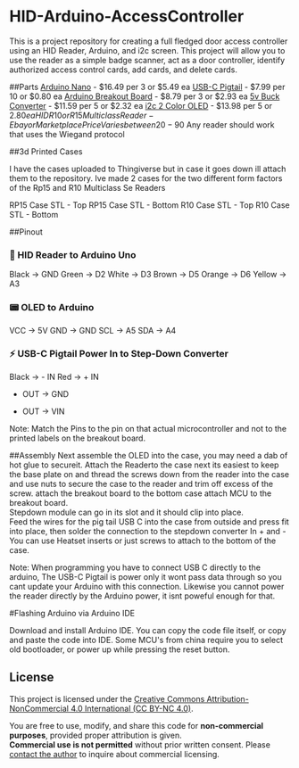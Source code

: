 # HID-Arduino-AccessController
This is a project repository for creating a full fledged door access controller using an HID Reader, Arduino, and i2c screen.  This project will allow you to use the reader as a simple badge scanner, act as a door controller, identify authorized access control cards, add cards, and delete cards.

##Parts
 [Arduino Nano](https://a.co/d/4Q9VMcR) - $16.49 per 3 or $5.49 ea
 [USB-C Pigtail](https://a.co/d/i3n7h48) - $7.99 per 10 or $0.80 ea
 [Arduino Breakout Board](https://a.co/d/hGXZX4y) - $8.79 per 3 or $2.93 ea
 [5v Buck Converter](https://a.co/d/7Qql78y) - $11.59 per 5 or $2.32 ea
 [i2c 2 Color OLED](https://a.co/d/0r9uNRJ) - $13.98 per 5 or $2.80 ea
 HID R10 or R15 Multiclass Reader - Ebay or Marketplace Price Varies between 20-90$ Any reader should work that uses the Wiegand protocol

##3d Printed Cases

 I have the cases uploaded to Thingiverse but in case it goes down ill attach them to the repository.  Ive made 2 cases for the two different form factors of the Rp15 and 
 R10 Multiclass Se Readers 
 
 RP15 Case STL - Top
 RP15 Case STL - Bottom
 R10 Case STL - Top
 R10 Case STL - Bottom

##Pinout
 ### 🔌 HID Reader to Arduino Uno
 Black   → GND
 Green   → D2
 White   → D3
 Brown   → D5
 Orange  → D6
 Yellow  → A3

 ### 📟 OLED to Arduino
 VCC     → 5V
 GND     → GND
 SCL     → A5
 SDA     → A4
 
 ### ⚡ USB-C Pigtail Power In to Step-Down Converter
 Black   → - IN
 Red     → + IN
 - OUT   → GND
 + OUT   → VIN

 Note: Match the Pins to the pin on that actual microcontroller and not to the printed labels on the breakout board.

##Assembly
 Next assemble the OLED into the case, you may need a dab of hot glue to secureit. 
 Attach the Readerto the case next its easiest to keep the base plate on and thread the screws down from the reader into the case and use nuts to secure the case to the reader and trim off excess of the screw.
 attach the breakout board to the bottom case
 attach MCU to the breakout board.  
 Stepdown module can go in its slot and it should clip into place.  
 Feed the wires for the pig tail USB C into the case from outside and press fit into place, then solder the connection to the stepdown converter In + and -
 You can use Heatset inserts or just screws to attach to the bottom of the case.

Note: When programming you have to connect USB C directly to the arduino, The USB-C Pigtail is power only it wont pass data through so you cant update your Arduino with this connection.  Likewise you cannot power the reader directly by the Arduino power, it isnt poweful enough for that.

#Flashing Arduino via Arduino IDE

Download and install Arduino IDE.
You can copy the code file itself, or copy and paste the code into IDE.  Some MCU's from china require you to select old bootloader, or power up while pressing the reset button. 
 
## License

This project is licensed under the [Creative Commons Attribution-NonCommercial 4.0 International (CC BY-NC 4.0)](https://creativecommons.org/licenses/by-nc/4.0/).

You are free to use, modify, and share this code for **non-commercial purposes**, provided proper attribution is given.  
**Commercial use is not permitted** without prior written consent. Please [contact the author](mailto:your.email@example.com) to inquire about commercial licensing.
